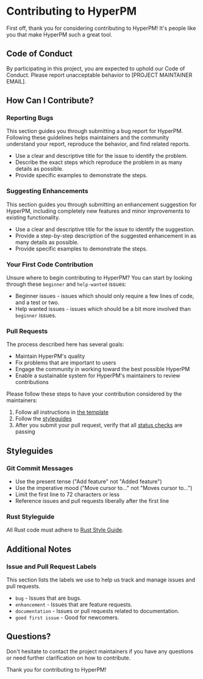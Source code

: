 # Contributing to HyperPM

First off, thank you for considering contributing to HyperPM! It's people like you that make HyperPM such a great tool.

## Code of Conduct

By participating in this project, you are expected to uphold our Code of Conduct. Please report unacceptable behavior to [PROJECT MAINTAINER EMAIL].

## How Can I Contribute?

### Reporting Bugs

This section guides you through submitting a bug report for HyperPM. Following these guidelines helps maintainers and the community understand your report, reproduce the behavior, and find related reports.

- Use a clear and descriptive title for the issue to identify the problem.
- Describe the exact steps which reproduce the problem in as many details as possible.
- Provide specific examples to demonstrate the steps.

### Suggesting Enhancements

This section guides you through submitting an enhancement suggestion for HyperPM, including completely new features and minor improvements to existing functionality.

- Use a clear and descriptive title for the issue to identify the suggestion.
- Provide a step-by-step description of the suggested enhancement in as many details as possible.
- Provide specific examples to demonstrate the steps.

### Your First Code Contribution

Unsure where to begin contributing to HyperPM? You can start by looking through these `beginner` and `help-wanted` issues:

- Beginner issues - issues which should only require a few lines of code, and a test or two.
- Help wanted issues - issues which should be a bit more involved than `beginner` issues.

### Pull Requests

The process described here has several goals:

- Maintain HyperPM's quality
- Fix problems that are important to users
- Engage the community in working toward the best possible HyperPM
- Enable a sustainable system for HyperPM's maintainers to review contributions

Please follow these steps to have your contribution considered by the maintainers:

1. Follow all instructions in [the template](PRTEMPLATE.md)
2. Follow the [styleguides](#styleguides)
3. After you submit your pull request, verify that all [status checks](https://help.github.com/articles/about-status-checks/) are passing

## Styleguides

### Git Commit Messages

- Use the present tense ("Add feature" not "Added feature")
- Use the imperative mood ("Move cursor to..." not "Moves cursor to...")
- Limit the first line to 72 characters or less
- Reference issues and pull requests liberally after the first line

### Rust Styleguide

All Rust code must adhere to [Rust Style Guide](https://github.com/rust-dev-tools/fmt-rfcs/blob/master/guide/guide.md).

## Additional Notes

### Issue and Pull Request Labels

This section lists the labels we use to help us track and manage issues and pull requests.

* `bug` - Issues that are bugs.
* `enhancement` - Issues that are feature requests.
* `documentation` - Issues or pull requests related to documentation.
* `good first issue` - Good for newcomers.

## Questions?

Don't hesitate to contact the project maintainers if you have any questions or need further clarification on how to contribute.

Thank you for contributing to HyperPM!